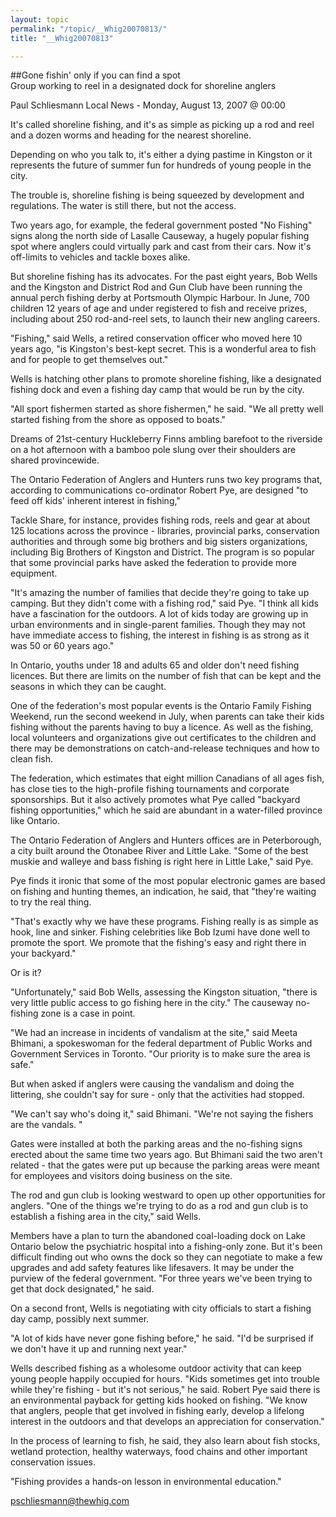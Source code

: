 ```yaml
---
layout: topic
permalink: "/topic/__Whig20070813/"
title: "__Whig20070813"

---
```


##Gone fishin' only if you can find a spot<br>
Group working to reel in a designated dock for shoreline anglers

Paul Schliesmann
Local News - Monday, August 13, 2007 @ 00:00

It's called shoreline fishing, and it's as simple as picking up a rod and reel and a dozen worms and heading for the nearest shoreline.

Depending on who you talk to, it's either a dying pastime in Kingston or it represents the future of summer fun for hundreds of young people in the city.

The trouble is, shoreline fishing is being squeezed by development and regulations. The water is still there, but not the access.

Two years ago, for example, the federal government posted "No Fishing" signs along the north side of Lasalle Causeway, a hugely popular fishing spot where anglers could virtually park and cast from their cars. Now it's off-limits to vehicles and tackle boxes alike.

But shoreline fishing has its advocates. For the past eight years, Bob Wells and the Kingston and District Rod and Gun Club have been running the annual perch fishing derby at Portsmouth Olympic Harbour. In June, 700 children 12 years of age and under registered to fish and receive prizes, including about 250 rod-and-reel sets, to launch their new angling careers.

"Fishing," said Wells, a retired conservation officer who moved here 10 years ago, "is Kingston's best-kept secret. This is a wonderful area to fish and for people to get themselves out."

Wells is hatching other plans to promote shoreline fishing, like a designated fishing dock and even a fishing day camp that would be run by the city.

"All sport fishermen started as shore fishermen," he said. "We all pretty well started fishing from the shore as opposed to boats."

Dreams of 21st-century Huckleberry Finns ambling barefoot to the riverside on a hot afternoon with a bamboo pole slung over their shoulders are shared provincewide.

The Ontario Federation of Anglers and Hunters runs two key programs that, according to communications co-ordinator Robert Pye, are designed "to feed off kids' inherent interest in fishing,"

Tackle Share, for instance, provides fishing rods, reels and gear at about 125 locations across the province - libraries, provincial parks, conservation authorities and through some big brothers and big sisters organizations, including Big Brothers of Kingston and District. The program is so popular that some provincial parks have asked the federation to provide more equipment.

"It's amazing the number of families that decide they're going to take up camping. But they didn't come with a fishing rod," said Pye. "I think all kids have a fascination for the outdoors. A lot of kids today are growing up in urban environments and in single-parent families. Though they may not have immediate access to fishing, the interest in fishing is as strong as it was 50 or 60 years ago."

In Ontario, youths under 18 and adults 65 and older don't need fishing licences. But there are limits on the number of fish that can be kept and the seasons in which they can be caught.

One of the federation's most popular events is the Ontario Family Fishing Weekend, run the second weekend in July, when parents can take their kids fishing without the parents having to buy a licence. As well as the fishing, local volunteers and organizations give out certificates to the children and there may be demonstrations on catch-and-release techniques and how to clean fish.

The federation, which estimates that eight million Canadians of all ages fish, has close ties to the high-profile fishing tournaments and corporate sponsorships. But it also actively promotes what Pye called "backyard fishing opportunities," which he said are abundant in a water-filled province like Ontario.

The Ontario Federation of Anglers and Hunters offices are in Peterborough, a city built around the Otonabee River and Little Lake. "Some of the best muskie and walleye and bass fishing is right here in Little Lake," said Pye.

Pye finds it ironic that some of the most popular electronic games are based on fishing and hunting themes, an indication, he said, that "they're waiting to try the real thing.

"That's exactly why we have these programs. Fishing really is as simple as hook, line and sinker. Fishing celebrities like Bob Izumi have done well to promote the sport. We promote that the fishing's easy and right there in your backyard."

Or is it?

"Unfortunately," said Bob Wells, assessing the Kingston situation, "there is very little public access to go fishing here in the city." The causeway no-fishing zone is a case in point.

"We had an increase in incidents of vandalism at the site," said Meeta Bhimani, a spokeswoman for the federal department of Public Works and Government Services in Toronto. "Our priority is to make sure the area is safe."

But when asked if anglers were causing the vandalism and doing the littering, she couldn't say for sure - only that the activities had stopped.

"We can't say who's doing it," said Bhimani. "We're not saying the fishers are the vandals. "

Gates were installed at both the parking areas and the no-fishing signs erected about the same time two years ago. But Bhimani said the two aren't related - that the gates were put up because the parking areas were meant for employees and visitors doing business on the site.

The rod and gun club is looking westward to open up other opportunities for anglers. "One of the things we're trying to do as a rod and gun club is to establish a fishing area in the city," said Wells.

Members have a plan to turn the abandoned coal-loading dock on Lake Ontario below the psychiatric hospital into a fishing-only zone. But it's been difficult finding out who owns the dock so they can negotiate to make a few upgrades and add safety features like lifesavers. It may be under the purview of the federal government. "For three years we've been trying to get that dock designated," he said.

On a second front, Wells is negotiating with city officials to start a fishing day camp, possibly next summer.

"A lot of kids have never gone fishing before," he said. "I'd be surprised if we don't have it up and running next year."

Wells described fishing as a wholesome outdoor activity that can keep young people happily occupied for hours. "Kids sometimes get into trouble while they're fishing - but it's not serious," he said. Robert Pye said there is an environmental payback for getting kids hooked on fishing. "We know that anglers, people that get involved in fishing early, develop a lifelong interest in the outdoors and that develops an appreciation for conservation."

In the process of learning to fish, he said, they also learn about fish stocks, wetland protection, healthy waterways, food chains and other important conservation issues.

"Fishing provides a hands-on lesson in environmental education."

pschliesmann@thewhig.com
